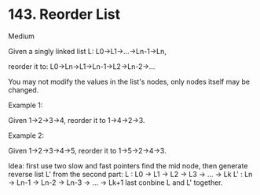 # 143. Reorder List

Medium

Given a singly linked list L: L0→L1→…→Ln-1→Ln,

reorder it to: L0→Ln→L1→Ln-1→L2→Ln-2→…

You may not modify the values in the list's nodes, only nodes itself may be changed.

Example 1:

Given 1->2->3->4, reorder it to 1->4->2->3.

Example 2:

Given 1->2->3->4->5, reorder it to 1->5->2->4->3.

Idea:
first use two slow and fast pointers find the mid node,
then generate reverse list L' from the second part:
L : L0 -> L1 -> L2 -> L3 -> ... -> Lk
L' : Ln -> Ln-1 -> Ln-2 -> Ln-3 -> ... -> Lk+1
last conbine L and L' together.

